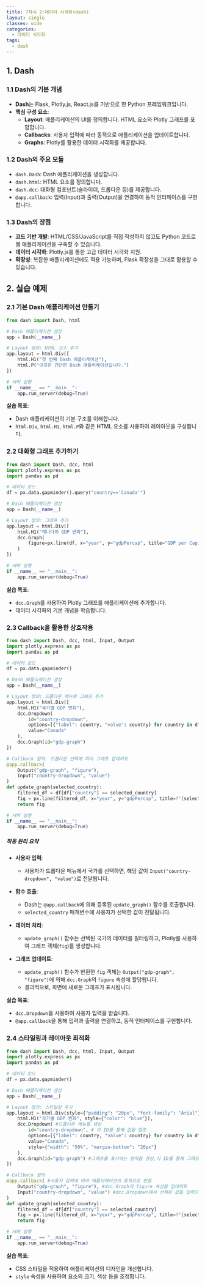 ```yaml
---
title: 7차시 2:데이터 시각화(dash) 
layout: single
classes: wide
categories:
  - 데이터 시각화
tags:
  - dash
---
```


## **1. Dash**

### **1.1 Dash의 기본 개념**
- **Dash**는 Flask, Plotly.js, React.js를 기반으로 한 Python 프레임워크입니다.
- **핵심 구성 요소**:
  - **Layout**: 애플리케이션의 UI를 정의합니다. HTML 요소와 Plotly 그래프를 포함합니다.
  - **Callbacks**: 사용자 입력에 따라 동적으로 애플리케이션을 업데이트합니다.
  - **Graphs**: Plotly를 활용한 데이터 시각화를 제공합니다.

### **1.2 Dash의 주요 모듈**
- `dash.Dash`: Dash 애플리케이션을 생성합니다.
- `dash.html`: HTML 요소를 정의합니다.
- `dash.dcc`: 대화형 컴포넌트(슬라이더, 드롭다운 등)를 제공합니다.
- `@app.callback`: 입력(Input)과 출력(Output)을 연결하여 동적 인터페이스를 구현합니다.

### **1.3 Dash의 장점**
- **코드 기반 개발**: HTML/CSS/JavaScript를 직접 작성하지 않고도 Python 코드로 웹 애플리케이션을 구축할 수 있습니다.
- **데이터 시각화**: Plotly.js를 통한 고급 데이터 시각화 지원.
- **확장성**: 복잡한 애플리케이션에도 적용 가능하며, Flask 확장성을 그대로 활용할 수 있습니다.


## **2. 실습 예제**

### **2.1 기본 Dash 애플리케이션 만들기**

```python
from dash import Dash, html

# Dash 애플리케이션 생성
app = Dash(__name__)

# Layout 정의: HTML 요소 추가
app.layout = html.Div([
    html.H1("첫 번째 Dash 애플리케이션"),
    html.P("이것은 간단한 Dash 애플리케이션입니다.")
])

# 서버 실행
if __name__ == "__main__":
    app.run_server(debug=True)
```

**실습 목표**:
- Dash 애플리케이션의 기본 구조를 이해합니다.
- `html.Div`, `html.H1`, `html.P`와 같은 HTML 요소를 사용하여 레이아웃을 구성합니다.



### **2.2 대화형 그래프 추가하기**


```python
from dash import Dash, dcc, html
import plotly.express as px
import pandas as pd

# 데이터 로드
df = px.data.gapminder().query("country=='Canada'")

# Dash 애플리케이션 생성
app = Dash(__name__)

# Layout 정의: 그래프 추가
app.layout = html.Div([
    html.H1("캐나다의 GDP 변화"),
    dcc.Graph(
        figure=px.line(df, x="year", y="gdpPercap", title="GDP per Capita Over Time")
    )
])

# 서버 실행
if __name__ == "__main__":
    app.run_server(debug=True)
```

**실습 목표**:
- `dcc.Graph`를 사용하여 Plotly 그래프를 애플리케이션에 추가합니다.
- 데이터 시각화의 기본 개념을 학습합니다.



### **2.3 Callback을 활용한 상호작용**


```python
from dash import Dash, dcc, html, Input, Output
import plotly.express as px
import pandas as pd

# 데이터 로드
df = px.data.gapminder()

# Dash 애플리케이션 생성
app = Dash(__name__)

# Layout 정의: 드롭다운 메뉴와 그래프 추가
app.layout = html.Div([
    html.H1("국가별 GDP 변화"),
    dcc.Dropdown(
        id="country-dropdown",
        options=[{"label": country, "value": country} for country in df["country"].unique()],
        value="Canada"
    ),
    dcc.Graph(id="gdp-graph")
])

# Callback 정의: 드롭다운 선택에 따라 그래프 업데이트
@app.callback(
    Output("gdp-graph", "figure"),
    Input("country-dropdown", "value")
)
def update_graph(selected_country):
    filtered_df = df[df["country"] == selected_country]
    fig = px.line(filtered_df, x="year", y="gdpPercap", title=f"{selected_country}의 GDP 변화")
    return fig

# 서버 실행
if __name__ == "__main__":
    app.run_server(debug=True)
```

##### **작동 원리 요약**
- **사용자 입력**:
   - 사용자가 드롭다운 메뉴에서 국가를 선택하면, 해당 값이 `Input("country-dropdown", "value")`로 전달됩니다.

- **함수 호출**:
   - Dash는 `@app.callback`에 의해 등록된 `update_graph()` 함수를 호출합니다.
   - `selected_country` 매개변수에 사용자가 선택한 값이 전달됩니다.

- **데이터 처리**:
   - `update_graph()` 함수는 선택된 국가의 데이터를 필터링하고, Plotly를 사용하여 그래프 객체(`fig`)를 생성합니다.

- **그래프 업데이트**:
   - `update_graph()` 함수가 반환한 `fig` 객체는 `Output("gdp-graph", "figure")`에 의해 `dcc.Graph`의 `figure` 속성에 할당됩니다.
   - 결과적으로, 화면에 새로운 그래프가 표시됩니다.

**실습 목표**:
- `dcc.Dropdown`을 사용하여 사용자 입력을 받습니다.
- `@app.callback`을 통해 입력과 출력을 연결하고, 동적 인터페이스를 구현합니다.



### **2.4 스타일링과 레이아웃 최적화**


```python
from dash import Dash, dcc, html, Input, Output
import plotly.express as px
import pandas as pd

# 데이터 로드
df = px.data.gapminder()

# Dash 애플리케이션 생성
app = Dash(__name__)

# Layout 정의: 스타일링 추가
app.layout = html.Div(style={"padding": "20px", "font-family": "Arial"}, children=[
    html.H1("국가별 GDP 변화", style={"color": "blue"}),
    dcc.Dropdown( #드롭다운 메뉴를 생성
        id="country-dropdown", # 이 ID를 통해 값을 참조
        options=[{"label": country, "value": country} for country in df["country"].unique()],
        value="Canada",
        style={"width": "50%", "margin-bottom": "20px"}
    ),
    dcc.Graph(id="gdp-graph") #그래프를 표시하는 영역을 생성,이 ID를 통해 그래프를 업데이트
])

# Callback 정의
@app.callback( #사용자 입력에 따라 애플리케이션이 동적으로 반응
    Output("gdp-graph", "figure"), #dcc.Graph의 figure 속성을 업데이트
    Input("country-dropdown", "value") #dcc.Dropdown에서 선택된 값을 입력으로
)
def update_graph(selected_country):
    filtered_df = df[df["country"] == selected_country]
    fig = px.line(filtered_df, x="year", y="gdpPercap", title=f"{selected_country}의 GDP 변화")
    return fig

# 서버 실행
if __name__ == "__main__":
    app.run_server(debug=True)
```

**실습 목표**:
- CSS 스타일을 적용하여 애플리케이션의 디자인을 개선합니다.
- `style` 속성을 사용하여 요소의 크기, 색상 등을 조정합니다.

